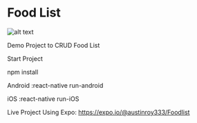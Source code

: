 # Food List

![alt text](http://lamper.in/images/iphone6.png)

Demo Project to CRUD Food List

Start Project

npm install

Android :react-native run-android

iOS     :react-native run-iOS



Live Project Using Expo:
https://expo.io/@austinroy333/Foodlist
